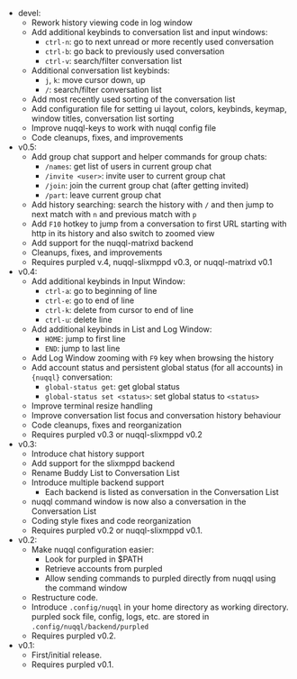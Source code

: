 * devel:
  * Rework history viewing code in log window
  * Add additional keybinds to conversation list and input windows:
    * `ctrl-n`: go to next unread or more recently used conversation
    * `ctrl-b`: go back to previously used conversation
    * `ctrl-v`: search/filter conversation list
  * Additional conversation list keybinds:
    * `j`, `k`: move cursor down, up
    * `/`: search/filter conversation list
  * Add most recently used sorting of the conversation list
  * Add configuration file for setting ui layout, colors, keybinds, keymap,
    window titles, conversation list sorting
  * Improve nuqql-keys to work with nuqql config file
  * Code cleanups, fixes, and improvements
* v0.5:
  * Add group chat support and helper commands for group chats:
    * `/names`: get list of users in current group chat
    * `/invite <user>`: invite user to current group chat
    * `/join`: join the current group chat (after getting invited)
    * `/part`: leave current group chat
  * Add history searching: search the history with `/` and then jump to next
    match with `n` and previous match with `p`
  * Add `F10` hotkey to jump from a conversation to first URL starting with
    http in its history and also switch to zoomed view
  * Add support for the nuqql-matrixd backend
  * Cleanups, fixes, and improvements
  * Requires purpled v.4, nuqql-slixmppd v0.3, or nuqql-matrixd v0.1
* v0.4:
  * Add additional keybinds in Input Window:
    * `ctrl-a`: go to beginning of line
    * `ctrl-e`: go to end of line
    * `ctrl-k`: delete from cursor to end of line
    * `ctrl-u`: delete line
  * Add additional keybinds in List and Log Window:
    * `HOME`: jump to first line
    * `END`: jump to last line
  * Add Log Window zooming with `F9` key when browsing the history
  * Add account status and persistent global status (for all accounts) in
    `{nuqql}` conversation:
    * `global-status get`: get global status
    * `global-status set <status>`: set global status to `<status>`
  * Improve terminal resize handling
  * Improve conversation list focus and conversation history behaviour
  * Code cleanups, fixes and reorganization
  * Requires purpled v0.3 or nuqql-slixmppd v0.2
* v0.3:
  * Introduce chat history support
  * Add support for the slixmppd backend
  * Rename Buddy List to Conversation List
  * Introduce multiple backend support
    * Each backend is listed as conversation in the Conversation List
  * nuqql command window is now also a conversation in the Conversation List
  * Coding style fixes and code reorganization
  * Requires purpled v0.2 or nuqql-slixmppd v0.1.
* v0.2:
  * Make nuqql configuration easier:
    * Look for purpled in $PATH
    * Retrieve accounts from purpled
    * Allow sending commands to purpled directly from nuqql using the command
      window
  * Restructure code.
  * Introduce `.config/nuqql` in your home directory as working directory.
    purpled sock file, config, logs, etc. are stored in
    `.config/nuqql/backend/purpled`
  * Requires purpled v0.2.
* v0.1:
  * First/initial release.
  * Requires purpled v0.1.
